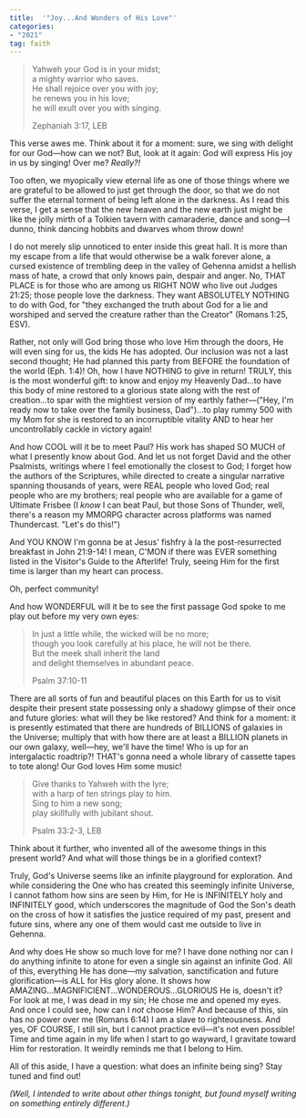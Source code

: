 ```yaml
---
title:  '"Joy...And Wonders of His Love"'
categories:
- "2021"
tag: faith
---
```


> Yahweh your God is in your midst;  
> a mighty warrior who saves.  
> He shall rejoice over you with joy;  
> he renews you in his love;  
> he will exult over you with singing.  
>   
> Zephaniah 3:17, LEB

This verse awes me.  Think about it for a moment: sure, we sing with delight for our God—how can we not?  But, look at it again: God will express His joy in us by singing!  Over me?  *Really?!*

Too often, we myopically view eternal life as one of those things where we are grateful to be allowed to just get through the door, so that we do not suffer the eternal torment of being left alone in the darkness.  As I read this verse, I get a sense that the new heaven and the new earth just might be like the jolly mirth of a Tolkien tavern with camaraderie, dance and song—I dunno, think dancing hobbits and dwarves whom throw down!

I do not merely slip unnoticed to enter inside this great hall.  It is more than my escape from a life that would otherwise be a walk forever alone, a cursed existence of trembling deep in the valley of Gehenna amidst a hellish mass of hate, a crowd that only knows pain, despair and anger.  No, THAT PLACE is for those who are among us RIGHT NOW who live out Judges 21:25; those people love the darkness.  They want ABSOLUTELY NOTHING to do with God, for "they exchanged the truth about God for a lie and worshiped and served the creature rather than the Creator" (Romans 1:25, ESV).

Rather, not only will God bring those who love Him through the doors, He will even sing for us, the kids He has adopted.  Our inclusion was not a last second thought; He had planned this party from BEFORE the foundation of the world (Eph. 1:4)!  Oh, how I have NOTHING to give in return! TRULY, this is the most wonderful gift: to know and enjoy my Heavenly Dad...to have this body of mine restored to a glorious state along with the rest of creation...to spar with the mightiest version of my earthly father—("Hey, I'm ready now to take over the family business, Dad")...to play rummy 500 with my Mom for she is restored to an incorruptible vitality AND to hear her uncontrollably cackle in victory again!  

And how COOL will it be to meet Paul?  His work has shaped SO MUCH of what I presently know about God.  And let us not forget David and the other Psalmists, writings where I feel emotionally the closest to God; I forget how the authors of the Scriptures, while directed to create a singular narrative spanning thousands of years, were REAL people who loved God; real people who are my brothers; real people who are available for a game of Ultimate Frisbee (I *know* I can beat Paul, but those Sons of Thunder, well, there's a reason my MMORPG character across platforms was named Thundercast.  "Let's do this!")

And YOU KNOW I'm gonna be at Jesus' fishfry à la the post-resurrected breakfast in John 21:9-14!  I mean, C'MON if there was EVER something listed in the Visitor's Guide to the Afterlife!  Truly, seeing Him for the first time is larger than my heart can process.  

Oh, perfect community!

And how WONDERFUL will it be to see the first passage God spoke to me play out before my very own eyes:

> In just a little while, the wicked will be no more;     
> though you look carefully at his place, he will not be there.     
> But the meek shall inherit the land   
> and delight themselves in abundant peace.    
>  
> Psalm 37:10-11   

There are all sorts of fun and beautiful places on this Earth for us to visit despite their present state possessing only a shadowy glimpse of their once and future glories: what will they be like restored?  And think for a moment:  it is presently estimated that there are hundreds of BILLIONS of galaxies in the Universe; multiply that with how there are at least a BILLION planets in our own galaxy, well—hey, we'll have the time!  Who is up for an intergalactic roadtrip?!  THAT's gonna need a whole library of cassette tapes to tote along!  Our God loves Him some music!

> Give thanks to Yahweh with the lyre;   
> with a harp of ten strings play to him.   
> Sing to him a new song;   
> play skillfully with jubilant shout.     
>    
> Psalm 33:2-3, LEB    

Think about it further, who invented all of the awesome things in this present world?  And what will those things be in a glorified context?   

Truly, God's Universe seems like an infinite playground for exploration.  And while considering the One who has created this seemingly infinite Universe, I cannot fathom how sins are seen by Him, for He is INFINITELY holy and INFINITELY good, which underscores the magnitude of God the Son's death on the cross of how it satisfies the justice required of my past, present and future sins, where any one of them would cast me outside to live in Gehenna.  

And why does He show so much love for me?  I have done nothing nor can I do anything infinite to atone for even a single sin against an infinite God.  All of this, everything He has done—my salvation, sanctification and future glorification—is ALL for His glory alone.  It shows how AMAZING...MAGNIFICIENT...WONDEROUS...GLORIOUS He is, doesn't it?  For look at me, I was dead in my sin; He chose me and opened my eyes.  And once I could see, how can I *not* choose Him?  And because of this, sin has no power over me (Romans 6:14)  I am a slave to righteousness.  And yes, OF COURSE, I still sin, but I cannot practice evil—it's not even possible!  Time and time again in my life when I start to go wayward, I gravitate toward Him for restoration.  It weirdly reminds me that I belong to Him.

All of this aside, I have a question: what does an infinite being sing?  Stay tuned and find out!

*(Well, I intended to write about other things tonight, but found myself writing on something entirely different.)*
